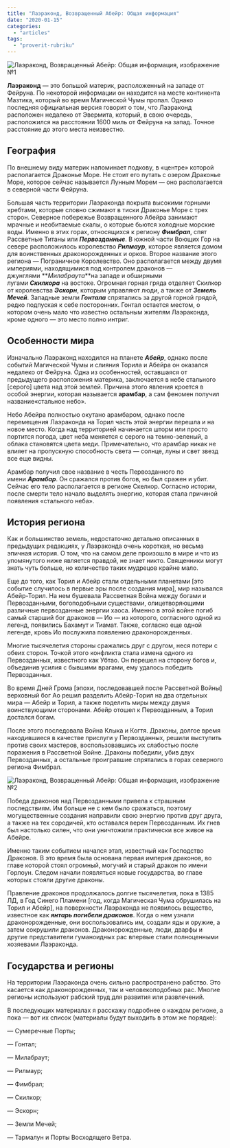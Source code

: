 ```yaml
---
title: "Лаэраконд, Возвращенный Абейр: Общая информация"
date: "2020-01-15"
categories: 
  - "articles"
tags: 
  - "proverit-rubriku"
---
```


![Лаэраконд, Возвращенный Абейр: Общая информация, изображение №1](https://sun9-5.userapi.com/c206524/v206524793/233dd/iBw7-7b6NQw.jpg)

**Лаэраконд** — это большой материк, расположенный на западе от Фейруна. По некоторой информации он находится на месте континента Мазтика, который во время Магической Чумы пропал. Однако последняя официальная версия говорит о том, что Лаэраконд расположен недалеко от Эвермита, который, в свою очередь, расположился на расстоянии 1600 миль от Фейруна на запад. Точное расстояние до этого места неизвестно.

## География

По внешнему виду материк напоминает подкову, в «центре» которой располагается Драконье Море. Не стоит его путать с озером Драконье Море, которое сейчас называется Лунным Морем — оно располагается в северной части Фейруна.

Большая часть территории Лаэраконда покрыта высокими горными хребтами, которые словно сжимают в тиски Драконье Море с трех сторон. Северное побережье Возвращенного Абейра занимают мрачные и необитаемые скалы, о которые бьются холодные морские воды. Именно в этих горах, относящихся к региону **_Фимбрал_**, спят Рассветные Титаны или **_Первозданные_**. В южной части Воющих Гор на севере расположилось королевство **_Рилмаур_**, которое является домом для воинственных драконорожденных и орков. Второе название этого региона — Пограничное Королевство. Оно располагается между двумя империями, находящимися под контролем драконов — джунглями **_Милабраута_**на западе и обширными лугами **_Скилкора_** на востоке. Огромная горная гряда отделяет Скилкор от королевства **_Эскорн_**, которым управляют люди, а также от **_Земель Мечей_**. Западные земли **_Гонтала_** спрятались за другой горной грядой, редко подпуская к себе посторонних. Гонтал остается местом, о котором очень мало что известно остальным жителям Лаэраконда, кроме одного — это место полно интриг.

## Особенности мира

Изначально Лаэраконд находился на планете **_Абейр_**, однако после событий Магической Чумы и слияния Торила и Абейра он оказался недалеко от Фейруна. Одна из особенностей, оставшаяся от предыдущего расположения материка, заключается в небе стального \[серого\] цвета над этой землей. Причина этого явления кроется в особой энергии, которая называется **арамбар**, а сам феномен получил название«стальное небо».

Небо Абейра полностью окутано арамбаром, однако после перемещения Лаэраконда на Торил часть этой энергии перешла и на новое место. Когда над территорией начинается шторм или просто портится погода, цвет неба меняется с серого на темно-зеленый, а облака становятся цвета меди. Примечательно, что арамбар никак не влияет на пропускную способность света — солнце, луны и свет звезд все еще видны.

Арамбар получил свое название в честь Первозданного по имени **_Арамбар_**. Он сражался против богов, но был сражен и убит. Сейчас его тело располагается в регионе Скелкор. Согласно истории, после смерти тело начало выделять энергию, которая стала причиной появления «стального неба».

## История региона

Как и большинство земель, недостаточно детально описанных в предыдущих редакциях, у Лаэраконда очень короткая, но весьма эпичная история. О том, что на самом деле произошло в мире и что из упомянутого ниже является правдой, не знает никто. Священники могут знать чуть больше, но количество таких мудрецов крайне мало.

Еще до того, как Торил и Абейр стали отдельными планетами \[это событие случилось в первые эры после создания мира\], мир назывался Абейр-Торил. На нем бушевала Рассветная Война между богами и Первозданными, богоподобными существами, олицетворяющими различные первозданные энергии хаоса. Именно в этой войне погиб самый старший бог драконов — Ио — из которого, согласного одной из легенд, появились Бахамут и Тиамат. Также, согласно еще одной легенде, кровь Ио послужила появлению драконорожденных.

Многие тысячелетия стороны сражались друг с другом, неся потери с обеих сторон. Точкой этого конфликта стала измена одного из Первозданных, известного как Убтао. Он перешел на сторону богов и, объединив усилия с бывшими врагами, ему удалось победить Первозданных.

Во время Дней Грома \[эпохи, последовавшей после Рассветной Войны\] верховный бог Ао решил разделить Абейр-Торил на два отдельных мира — Абейр и Торил, а также поделить миры между двумя воинствующими сторонами. Абейр отошел к Первозданным, а Торил достался богам.

После этого последовала Война Клыка и Когтя. Драконы, долгое время находившиеся в качестве прислуги у Первозданных, решили выступить против своих мастеров, воспользовавшись их слабостью после поражения в Рассветной Войне. Драконы победили, убив двух Первозданных, а остальные проигравшие спрятались в горах северного региона Фимбрал.

![Лаэраконд, Возвращенный Абейр: Общая информация, изображение №2](https://sun9-52.userapi.com/c855120/v855120875/1bd16c/9HmMj9r9H0s.jpg)

Победа драконов над Первозданными привела к страшным последствиям. Им больше не с кем было сражаться, поэтому могущественные создания направили свою энергию против друг друга, а также на тех сородичей, кто оставался верен Первозданным. Их гнев был настолько силен, что они уничтожили практически все живое на Абейре.

Именно таким событием начался этап, известный как Господство Драконов. В это время была основана первая империя драконов, во главе которой стоял огромный, могучий и старый дракон по имени Горлоун. Следом начали появляться новые государства, во главе которых стояли другие драконы.

Правление драконов продолжалось долгие тысячелетия, пока в 1385 ЛД, в Год Синего Пламени \[год, когда Магическая Чума обрушилась на Торил и Абейр\], на поверхности Лаэраконда не появилось вещество, известное как **_янтарь погибели драконов_**. Когда о нем узнали драконорожденные, они воспользовались им, создали яды и оружие, а затем сокрушили драконов. Драконорожденные, люди, дварфы и другие представители гуманоидных рас впервые стали полноценными хозяевами Лаэраконда.

## Государства и регионы

На территории Лаэраконда очень сильно распространено рабство. Это касается как драконорожденных, так и человекоподобных рас. Многие регионы используют рабский труд для развития или развлечений.

В последующих материалах я расскажу подробнее о каждом регионе, а пока — вот их список (материалы будут выходить в этом же порядке):

— Сумеречные Порты;

— Гонтал;

— Милабраут;

— Рилмаур;

— Фимбрал;

— Скилкор;

— Эскорн;

— Земли Мечей;

— Тармалун и Порты Восходящего Ветра.
